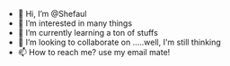 - 👋 Hi, I’m @Shefaul
- 👀 I’m interested in many things
- 🌱 I’m currently learning a ton of stuffs
- 💞️ I’m looking to collaborate on .....well, I'm still thinking
- 📫 How to reach me? use my email mate!

<!---
Shefaul/Shefaul is a ✨ special ✨ repository because its `README.md` (this file) appears on your GitHub profile.
You can click the Preview link to take a look at your changes.
--->
